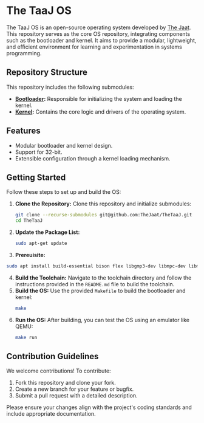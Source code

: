 # **The TaaJ OS**
The TaaJ OS is an open-source operating system developed by [The Jaat](https://github.com/TheJaat). This repository serves as the core OS repository, integrating components such as the bootloader and kernel. It aims to provide a modular, lightweight, and efficient environment for learning and experimentation in systems programming.

## **Repository Structure**
This repository includes the following submodules:
- **[Bootloader](https://github.com/TheJaat/TheBootloader):** Responsible for initializing the system and loading the kernel.
- **[Kernel](https://github.com/TheJaat/TheKernel):** Contains the core logic and drivers of the operating system.


## **Features**
- Modular bootloader and kernel design.
- Support for 32-bit.
- Extensible configuration through a kernel loading mechanism.


## **Getting Started**
Follow these steps to set up and build the OS:

1. **Clone the Repository:**
   Clone this repository and initialize submodules:
   ```bash
   git clone --recurse-submodules git@github.com:TheJaat/TheTaaJ.git
   cd TheTaaJ
   ```
2. **Update the Package List:**
   ```bash
   sudo apt-get update
   ```
3. **Prereuisite:**
```bash
sudo apt install build-essential bison flex libgmp3-dev libmpc-dev libmpfr-dev texinfo libisl-dev libzstd-dev zlib1g-dev libexpat1-dev python3 gawk wget curl git xorriso
```
4. **Build the Toolchain:**
   Navigate to the toolchain directory and follow the instructions provided in the `README.md` file to build the toolchain.
5. **Build the OS:**
   Use the provided `Makefile` to build the bootloader and kernel:
   ```bash
   make
   ```
6. **Run the OS:**
   After building, you can test the OS using an emulator like QEMU:
   ```bash
   make run
   ```

## Contribution Guidelines
We welcome contributions! To contribute:
1. Fork this repository and clone your fork.
2. Create a new branch for your feature or bugfix.
3. Submit a pull request with a detailed description.

Please ensure your changes align with the project's coding standards and include appropriate documentation.
